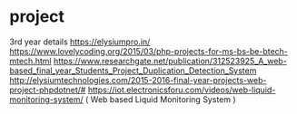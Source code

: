 # project
3rd year details
https://elysiumpro.in/
https://www.lovelycoding.org/2015/03/php-projects-for-ms-bs-be-btech-mtech.html
https://www.researchgate.net/publication/312523925_A_web-based_final_year_Students_Project_Duplication_Detection_System
http://elysiumtechnologies.com/2015-2016-final-year-projects-web-project-phpdotnet/#
https://iot.electronicsforu.com/videos/web-liquid-monitoring-system/  ( Web based Liquid Monitoring System )
